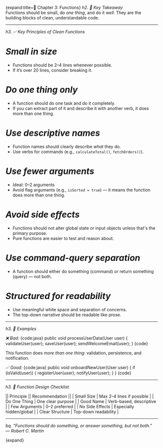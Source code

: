 {expand:title=🧩 Chapter 3: Functions}
*h2. 🔑 Key Takeaway*  
Functions should be small, do *one thing*, and do it *well*. They are the building blocks of clean, understandable code.

---

*h3. ✅ Key Principles of Clean Functions*

# *Small in size*  
  - Functions should be 2–4 lines whenever possible.
  - If it’s over 20 lines, consider breaking it.

# *Do one thing only*  
  - A function should do one task and do it completely.
  - If you can extract part of it and describe it with another verb, it does more than one thing.

# *Use descriptive names*  
  - Function names should clearly describe *what* they do.
  - Use verbs for commands (e.g., `calculateTotal()`, `fetchOrders()`).

# *Use fewer arguments*  
  - Ideal: 0–2 arguments
  - Avoid flag arguments (e.g., `isSorted = true`) — it means the function does more than one thing.

# *Avoid side effects*  
  - Functions should not alter global state or input objects unless that's the primary purpose.
  - Pure functions are easier to test and reason about.

# *Use command-query separation*  
  - A function should either do something (command) *or* return something (query) — not both.

# *Structured for readability*  
  - Use meaningful white space and separation of concerns.
  - The top-down narrative should be readable like prose.

---

*h3. 🧪 Examples*

*❌ Bad:*
{code:java}
public void processUserData(User user) {
    validateUser(user);
    saveUser(user);
    sendWelcomeEmail(user);
}
{code}

This function does *more than one thing*: validation, persistence, and notification.

*✅ Good:*
{code:java}
public void onboardNewUser(User user) {
    if (isValid(user)) {
        registerUser(user);
        notifyUser(user);
    }
}
{code}

---

*h3. 📌 Function Design Checklist*

|| Principle                   || Recommendation                       ||
| Small Size                  | Max 2–4 lines if possible             |
| Do One Thing                | One clear purpose                     |
| Good Name                   | Verb-based, descriptive               |
| Few Arguments               | 0–2 preferred                         |
| No Side Effects             | Especially hidden/global              |
| Clear Structure             | Top-down readability                  |

---

*bq. “Functions should do something, or answer something, but not both.”*  
— *Robert C. Martin*

{expand}
